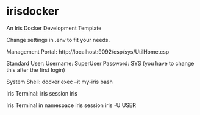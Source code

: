 # irisdocker
An Iris Docker Development Template

Change settings in .env to fit your needs.

Management Portal:
http://localhost:9092/csp/sys/UtilHome.csp

Standard User:
Username: SuperUser
Password: SYS
(you have to change this after the first login)

System Shell:
docker exec –it my-iris bash

Iris Terminal:
iris session iris

Iris Terminal in namespace
iris session iris -U USER



